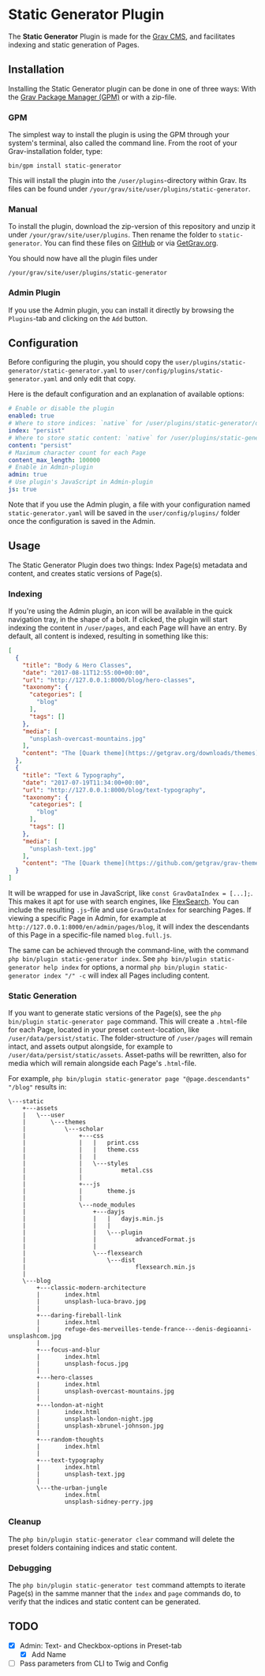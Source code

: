 # Static Generator Plugin

The **Static Generator** Plugin is made for the [Grav CMS](http://github.com/getgrav/grav), and facilitates indexing and static generation of Pages.


## Installation

Installing the Static Generator plugin can be done in one of three ways: With the [Grav Package Manager (GPM)](http://learn.getgrav.org/advanced/grav-gpm) or with a zip-file.

### GPM

The simplest way to install the plugin is using the GPM through your system's terminal, also called the command line. From the root of your Grav-installation folder, type:

    bin/gpm install static-generator

This will install the plugin into the `/user/plugins`-directory within Grav. Its files can be found under `/your/grav/site/user/plugins/static-generator`.

### Manual

To install the plugin, download the zip-version of this repository and unzip it under `/your/grav/site/user/plugins`. Then rename the folder to `static-generator`. You can find these files on [GitHub](https://github.com/OleVik/grav-plugin-static-generator) or via [GetGrav.org](http://getgrav.org/downloads/plugins).

You should now have all the plugin files under

    /your/grav/site/user/plugins/static-generator

### Admin Plugin

If you use the Admin plugin, you can install it directly by browsing the `Plugins`-tab and clicking on the `Add` button.

## Configuration

Before configuring the plugin, you should copy the `user/plugins/static-generator/static-generator.yaml` to `user/config/plugins/static-generator.yaml` and only edit that copy.

Here is the default configuration and an explanation of available options:

```yaml
# Enable or disable the plugin
enabled: true
# Where to store indices: `native` for /user/plugins/static-generator/data, `persist` for /user/data/persist, `transient` for /cache/transient
index: "persist"
# Where to store static content: `native` for /user/plugins/static-generator/data, `persist` for /user/data/persist, `transient` for /cache/transient
content: "persist"
# Maximum character count for each Page
content_max_length: 100000
# Enable in Admin-plugin
admin: true
# Use plugin's JavaScript in Admin-plugin
js: true
```

Note that if you use the Admin plugin, a file with your configuration named `static-generator.yaml` will be saved in the `user/config/plugins/` folder once the configuration is saved in the Admin.

## Usage

The Static Generator Plugin does two things: Index Page(s) metadata and content, and creates static versions of Page(s).

### Indexing

If you're using the Admin plugin, an icon will be available in the quick navigation tray, in the shape of a bolt. If clicked, the plugin will start indexing the content in `/user/pages`, and each Page will have an entry. By default, all content is indexed, resulting in something like this:

```json
[
  {
    "title": "Body & Hero Classes",
    "date": "2017-08-11T12:55:00+00:00",
    "url": "http://127.0.0.1:8000/blog/hero-classes",
    "taxonomy": {
      "categories": [
        "blog"
      ],
      "tags": []
    },
    "media": [
      "unsplash-overcast-mountains.jpg"
    ],
    "content": "The [Quark theme](https://getgrav.org/downloads/themes) ...\n"
  },
  {
    "title": "Text & Typography",
    "date": "2017-07-19T11:34:00+00:00",
    "url": "http://127.0.0.1:8000/blog/text-typography",
    "taxonomy": {
      "categories": [
        "blog"
      ],
      "tags": []
    },
    "media": [
      "unsplash-text.jpg"
    ],
    "content": "The [Quark theme](https://github.com/getgrav/grav-theme-quark) ...\n"
  }
]
```

It will be wrapped for use in JavaScript, like `const GravDataIndex = [...];`. This makes it apt for use with search engines, like [FlexSearch](https://github.com/nextapps-de/flexsearch/). You can include the resulting `.js`-file and use `GravDataIndex` for searching Pages. If viewing a specific Page in Admin, for example at `http://127.0.0.1:8000/en/admin/pages/blog`, it will index the descendants of this Page in a specific-file named `blog.full.js`.

The same can be achieved through the command-line, with the command `php bin/plugin static-generator index`. See `php bin/plugin static-generator help index` for options, a normal `php bin/plugin static-generator index "/" -c` will index all Pages including content.

### Static Generation

If you want to generate static versions of the Page(s), see the `php bin/plugin static-generator page` command. This will create a `.html`-file for each Page, located in your preset `content`-location, like `/user/data/persist/static`. The folder-structure of `/user/pages` will remain intact, and assets output alongside, for example to `/user/data/persist/static/assets`. Asset-paths will be rewritten, also for media which will remain alongside each Page's `.html`-file.

For example, `php bin/plugin static-generator page "@page.descendants" "/blog"` results in:

```
\---static
    +---assets
    |   \---user
    |       \---themes
    |           \---scholar
    |               +---css
    |               |   |   print.css
    |               |   |   theme.css
    |               |   |
    |               |   \---styles
    |               |           metal.css
    |               |
    |               +---js
    |               |       theme.js
    |               |
    |               \---node_modules
    |                   +---dayjs
    |                   |   |   dayjs.min.js
    |                   |   |
    |                   |   \---plugin
    |                   |           advancedFormat.js
    |                   |
    |                   \---flexsearch
    |                       \---dist
    |                               flexsearch.min.js
    |
    \---blog
        +---classic-modern-architecture
        |       index.html
        |       unsplash-luca-bravo.jpg
        |
        +---daring-fireball-link
        |       index.html
        |       refuge-des-merveilles-tende-france---denis-degioanni-unsplashcom.jpg
        |
        +---focus-and-blur
        |       index.html
        |       unsplash-focus.jpg
        |
        +---hero-classes
        |       index.html
        |       unsplash-overcast-mountains.jpg
        |
        +---london-at-night
        |       index.html
        |       unsplash-london-night.jpg
        |       unsplash-xbrunel-johnson.jpg
        |
        +---random-thoughts
        |       index.html
        |
        +---text-typography
        |       index.html
        |       unsplash-text.jpg
        |
        \---the-urban-jungle
                index.html
                unsplash-sidney-perry.jpg
```

### Cleanup

The `php bin/plugin static-generator clear` command will delete the preset folders containing indices and static content.

### Debugging

The `php bin/plugin static-generator test` command attempts to iterate Page(s) in the samme manner that the `index` and `page` commands do, to verify that the indices and static content can be generated.

## TODO

- [x] Admin: Text- and Checkbox-options in Preset-tab
    - [x] Add Name
- [ ] Pass parameters from CLI to Twig and Config

